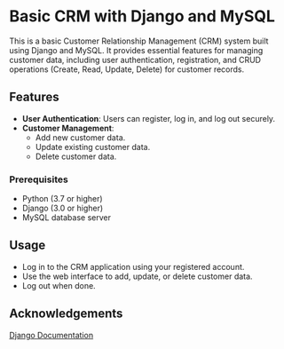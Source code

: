# Basic CRM with Django and MySQL

This is a basic Customer Relationship Management (CRM) system built using Django and MySQL. It provides essential features for managing customer data, including user authentication, registration, and CRUD operations (Create, Read, Update, Delete) for customer records.

## Features

- **User Authentication**: Users can register, log in, and log out securely.
- **Customer Management**:
  - Add new customer data.
  - Update existing customer data.
  - Delete customer data.

### Prerequisites

- Python (3.7 or higher)
- Django (3.0 or higher)
- MySQL database server

## Usage

- Log in to the CRM application using your registered account.
- Use the web interface to add, update, or delete customer data.
- Log out when done.

## Acknowledgements

[Django Documentation](https://docs.djangoproject.com/)
